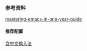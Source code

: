 ### 参考资料
[mastering-emacs-in-one-year-guide](https://github.com/redguardtoo/mastering-emacs-in-one-year-guide)

#### 推荐配置
[含中文输入法](https://github.com/redguardtoo/emacs.d)
